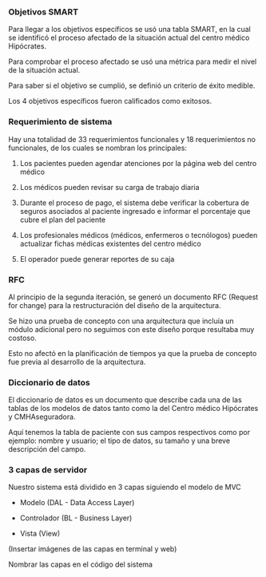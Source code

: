 ### Objetivos SMART

Para llegar a los objetivos específicos se usó una tabla SMART, en la cual se
identificó el proceso afectado de la situación actual del centro médico
Hipócrates.

Para comprobar el proceso afectado se usó una métrica para medir el nivel de la
situación actual.

Para saber si el objetivo se cumplió, se definió un criterio de éxito medible.

Los 4 objetivos específicos fueron calificados como exitosos.

### Requerimiento de sistema

Hay una totalidad de 33 requerimientos funcionales y 18 requerimientos no
funcionales, de los cuales se nombran los principales:

1.  Los pacientes pueden agendar atenciones por la página web del centro médico

2.  Los médicos pueden revisar su carga de trabajo diaria

3.  Durante el proceso de pago, el sistema debe verificar la cobertura de
    seguros asociados al paciente ingresado e informar el porcentaje que cubre
    el plan del paciente

4.  Los profesionales médicos (médicos, enfermeros o tecnólogos) pueden
    actualizar fichas médicas existentes del centro médico

5.  El operador puede generar reportes de su caja

### RFC

Al principio de la segunda iteración, se generó un documento RFC (Request for
change) para la restructuración del diseño de la arquitectura.

Se hizo una prueba de concepto con una arquitectura que incluía un módulo
adicional pero no seguimos con este diseño porque resultaba muy costoso.

Esto no afectó en la planificación de tiempos ya que la prueba de concepto fue
previa al desarrollo de la arquitectura.

### Diccionario de datos

El diccionario de datos es un documento que describe cada una de las tablas de
los modelos de datos tanto como la del Centro médico Hipócrates y
CMHAseguradora.

Aquí tenemos la tabla de paciente con sus campos respectivos como por ejemplo:
nombre y usuario; el tipo de datos, su tamaño y una breve descripción del campo.

### 3 capas de servidor

Nuestro sistema está dividido en 3 capas siguiendo el modelo de MVC

-   Modelo (DAL - Data Access Layer)

-   Controlador (BL - Business Layer)

-   Vista (View)

(Insertar imágenes de las capas en terminal y web)

Nombrar las capas en el código del sistema

